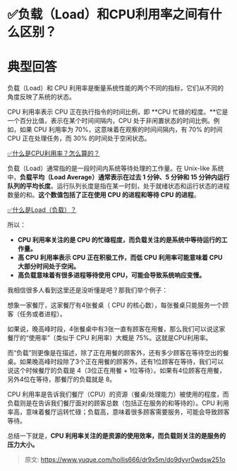 # ✅负载（Load）和CPU利用率之间有什么区别？


# 典型回答

负载（Load）和 CPU 利用率是衡量系统性能的两个不同的指标，它们从不同的角度反映了系统的状态。

CPU 利用率表示 CPU 正在执行指令的时间比例，即 **CPU 忙碌的程度。**它是一个百分比值，表示在某个时间间隔内，CPU 处于非闲置状态的时间比例。例如，如果 CPU 利用率为 70%，这意味着在观察的时间间隔内，有 70% 的时间 CPU 正在处理任务，而 30% 的时间处于空闲状态。

[✅什么是CPU利用率？怎么算的？](https://www.yuque.com/hollis666/dr9x5m/hhmxp4xri441moiq?view=doc_embed)

负载（Load）通常指的是一段时间内系统等待处理的工作量。在 Unix-like 系统中，**负载平均（Load Average）通常表示在过去 1 分钟、5 分钟和 15 分钟内运行队列的平均长度**。运行队列长度是指在某一时刻，处于就绪状态和运行状态的进程数量的和。**这个数值包括了正在使用 CPU 的进程和等待 CPU 的进程**。

[✅什么是Load（负载）？](https://www.yuque.com/hollis666/dr9x5m/zmhkxcfgxc5ggz96?view=doc_embed)

所以：

- **CPU 利用率关注的是 CPU 的忙碌程度，而负载关注的是系统中等待运行的工作量。**
- **高 CPU 利用率表示 CPU 正在积极工作，而低 CPU 利用率可能意味着 CPU 大部分时间处于空闲。**
- **高负载意味着有很多进程等待使用 CPU，可能会导致系统响应变慢。**



我相信很多人看到这里还是没听懂是吧？那我们举个例子：

想象一家餐厅，这家餐厅有4张餐桌（ CPU 的核心数），每张餐桌只能服务一个顾客（任务或者进程）。

如果说，晚高峰时段，4张餐桌中有3张一直有顾客在用餐，那么我们可以说这家餐厅的“使用率”（类似于 CPU 利用率）大概是 75%。这就是CPU利用率。

而“负载”则更像是在描述，除了正在用餐的顾客外，还有多少顾客在等待空出的餐桌。如果晚高峰时段除了3个正在用餐的顾客外，还有1位顾客在等待，我们可以说这个时候餐厅的负载是 4（3位正在用餐 + 1位等待）。如果有4位顾客在用餐，另外4位在等待，那餐厅的负载就是 8。


CPU 利用率是告诉我们餐厅（CPU）的资源（餐桌/处理能力）被使用的程度，而负载则是在告诉我们餐厅面对的顾客总数（包括正在服务的和等待的）。CPU 利用率高，意味着餐厅运转忙碌；负载高，意味着很多顾客需要服务，可能会导致顾客等待。

总结一下就是，**CPU 利用率关注的是资源的使用效率，而负载则关注的是服务的压力大小。**


> 原文: <https://www.yuque.com/hollis666/dr9x5m/do9dyvr0wdsw251o>